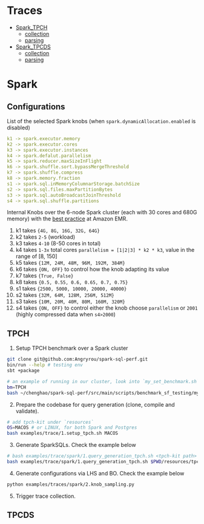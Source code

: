 Traces
======

<!--ts-->
   * [Spark_TPCH](#spark_tpch)
     * [collection](#collection)
     * [parsing](#parsing)
   * [Spark_TPCDS](#spark_tpch)
     * [collection](#collection)
     * [parsing](#parsing)
<!--te-->

Spark
=====

Configurations
--------------

List of the selected Spark knobs (when `spark.dynamicAllocation.enabled` is disabled)
```yaml
k1 -> spark.executor.memory
k2 -> spark.executor.cores
k3 -> spark.executor.instances
k4 -> spark.defalut.parallelism
k5 -> spark.reducer.maxSizeInFlight
k6 -> spark.shuffle.sort.bypassMergeThreshold
k7 -> spark.shuffle.compress
k8 -> spark.memory.fraction
s1 -> spark.sql.inMemoryColumnarStorage.batchSize
s2 -> spark.sql.files.maxPartitionBytes
s3 -> spark.sql.autoBroadcastJoinThreshold
s4 -> spark.sql.shuffle.partitions
```

Internal Knobs over the 6-node Spark cluster (each with 30 cores and 680G memory) with the [best practice][1] at Amazon EMR.

1. k1 takes `{4G, 8G, 16G, 32G, 64G}`
2. k2 takes `2-5` (workload)
3. k3 takes `4-10` (8-50 cores in total)
4. k4 takes `1-3x` total cores `parallelism = [1|2|3] * k2 * k3`, value in the range of [8, 150]
5. k5 takes `{12M, 24M, 48M, 96M, 192M, 384M}`
6. k6 takes `{ON, OFF}` to control how the knob adapting its value 
7. k7 takes `{True, False}`
8. k8 takes `{0.5, 0.55, 0.6, 0.65, 0.7, 0.75}`
9. s1 takes `{2500, 5000, 10000, 20000, 40000}`
10. s2 takes `{32M, 64M, 128M, 256M, 512M}`
11. s3 takes `{10M, 20M, 40M, 80M, 160M, 320M}`
12. s4 takes `{ON, OFF}` to control either the knob choose `parallelism` or `2001` (highly compressed data when `s4>2000`)

[1]: https://aws.amazon.com/blogs/big-data/best-practices-for-successfully-managing-memory-for-apache-spark-applications-on-amazon-emr/
[2]: https://spoddutur.github.io/spark-notes/distribution_of_executors_cores_and_memory_for_spark_application.html

TPCH
----
1. Setup TPCH benchmark over a Spark cluster
```bash
git clone git@github.com:Angryrou/spark-sql-perf.git
bin/run --help # testing env
sbt +package

# an example of running in our cluster, look into `my_set_benchmark.sh` for more details
bm=TPCH
bash ~/chenghao/spark-sql-perf/src/main/scripts/benchmark_sf_testing/my_set_benchmark.sh TPCH 100
```

2. Prepare the codebase for query generation (clone, compile and validate).
```bash
# add tpch-kit under `resources`
OS=MACOS # or LINUX, for both Spark and Postgres
bash examples/trace/1.setup_tpch.sh MACOS
```

3. Generate SparkSQLs. Check the example below
```bash
# bash examples/trace/spark/1.query_generation_tpch.sh <tpch-kit path> <query-out path> <#queries per template> <SF-100 by default>
bash examples/trace/spark/1.query_generation_tpch.sh $PWD/resources/tpch-kit $PWD/resources/tpch-kit/spark-sqls 3  
```

4. Generate configurations via LHS and BO. Check the example below 
```bash
python examples/traces/spark/2.knob_sampling.py
```

5. Trigger trace collection.

TPCDS
-----     